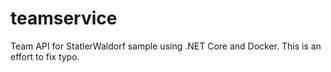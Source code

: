 # teamservice
Team API for StatlerWaldorf sample using .NET Core and Docker. This is an effort to fix typo. 
